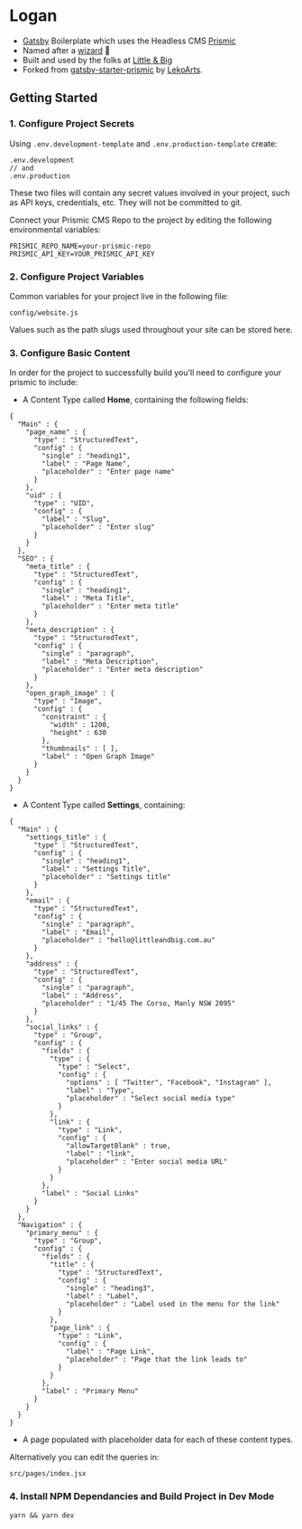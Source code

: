 # Logan

- [Gatsby](https://gatsbyjs.org) Boilerplate which uses the Headless CMS [Prismic](https://prismic.io/)
- Named after a [wizard](https://github.com/samlogan) 🧙
- Built and used by the folks at [Little & Big](https://www.littleandbig.com.au/)
- Forked from [gatsby-starter-prismic](https://github.com/LekoArts/gatsby-starter-prismic/) by [LekoArts](https://github.com/LekoArts).

## Getting Started

### 1. Configure Project Secrets

Using `.env.development-template` and `.env.production-template` create:
```
.env.development
// and
.env.production
```

These two files will contain any secret values involved in your project, such as
API keys, credentials, etc. They will not be committed to git.

Connect your Prismic CMS Repo to the project by editing the following
environmental variables:
```
PRISMIC_REPO_NAME=your-prismic-repo
PRISMIC_API_KEY=YOUR_PRISMIC_API_KEY
```

### 2. Configure Project Variables
Common variables for your project live in the following file:
```
config/website.js
```
Values such as the path slugs used throughout your site can be stored here.

### 3. Configure Basic Content
In order for the project to successfully build you'll need to configure your prismic to include:

- A Content Type called **Home**, containing the following fields:
```
{
  "Main" : {
    "page_name" : {
      "type" : "StructuredText",
      "config" : {
        "single" : "heading1",
        "label" : "Page Name",
        "placeholder" : "Enter page name"
      }
    },
    "uid" : {
      "type" : "UID",
      "config" : {
        "label" : "Slug",
        "placeholder" : "Enter slug"
      }
    }
  },
  "SEO" : {
    "meta_title" : {
      "type" : "StructuredText",
      "config" : {
        "single" : "heading1",
        "label" : "Meta Title",
        "placeholder" : "Enter meta title"
      }
    },
    "meta_description" : {
      "type" : "StructuredText",
      "config" : {
        "single" : "paragraph",
        "label" : "Meta Description",
        "placeholder" : "Enter meta description"
      }
    },
    "open_graph_image" : {
      "type" : "Image",
      "config" : {
        "constraint" : {
          "width" : 1200,
          "height" : 630
        },
        "thumbnails" : [ ],
        "label" : "Open Graph Image"
      }
    }
  }
}
```

- A Content Type called **Settings**, containing:
```
{
  "Main" : {
    "settings_title" : {
      "type" : "StructuredText",
      "config" : {
        "single" : "heading1",
        "label" : "Settings Title",
        "placeholder" : "Settings title"
      }
    },
    "email" : {
      "type" : "StructuredText",
      "config" : {
        "single" : "paragraph",
        "label" : "Email",
        "placeholder" : "hello@littleandbig.com.au"
      }
    },
    "address" : {
      "type" : "StructuredText",
      "config" : {
        "single" : "paragraph",
        "label" : "Address",
        "placeholder" : "1/45 The Corso, Manly NSW 2095"
      }
    },
    "social_links" : {
      "type" : "Group",
      "config" : {
        "fields" : {
          "type" : {
            "type" : "Select",
            "config" : {
              "options" : [ "Twitter", "Facebook", "Instagram" ],
              "label" : "Type",
              "placeholder" : "Select social media type"
            }
          },
          "link" : {
            "type" : "Link",
            "config" : {
              "allowTargetBlank" : true,
              "label" : "link",
              "placeholder" : "Enter social media URL"
            }
          }
        },
        "label" : "Social Links"
      }
    }
  },
  "Navigation" : {
    "primary_menu" : {
      "type" : "Group",
      "config" : {
        "fields" : {
          "title" : {
            "type" : "StructuredText",
            "config" : {
              "single" : "heading3",
              "label" : "Label",
              "placeholder" : "Label used in the menu for the link"
            }
          },
          "page_link" : {
            "type" : "Link",
            "config" : {
              "label" : "Page Link",
              "placeholder" : "Page that the link leads to"
            }
          }
        },
        "label" : "Primary Menu"
      }
    }
  }
}
```

- A page populated with placeholder data for each of these content types.

Alternatively you can edit the queries in:
```
src/pages/index.jsx
```

### 4. Install NPM Dependancies and Build Project in Dev Mode

```
yarn && yarn dev
```
